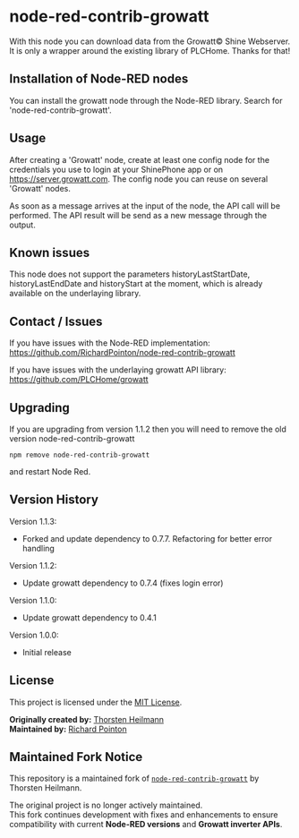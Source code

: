 # node-red-contrib-growatt

With this node you can download data from the Growatt© Shine Webserver. It is only a wrapper around the existing library of PLCHome. Thanks for that!


## Installation of Node-RED nodes

You can install the growatt node through the Node-RED library. Search for 'node-red-contrib-growatt'.


## Usage

After creating a 'Growatt' node, create at least one config node for the credentials you use to login at your ShinePhone app or on https://server.growatt.com. The config node you can reuse on several 'Growatt' nodes.

As soon as a message arrives at the input of the node, the API call will be performed. The API result will be send as a new message through the output.


## Known issues

This node does not support the parameters historyLastStartDate, historyLastEndDate and historyStart at the moment, which is already available on the underlaying library.


## Contact / Issues

If you have issues with the Node-RED implementation: https://github.com/RichardPointon/node-red-contrib-growatt

If you have issues with the underlaying growatt API library: https://github.com/PLCHome/growatt

## Upgrading

If you are upgrading from version 1.1.2 then you will need to remove the old version node-red-contrib-growatt

    npm remove node-red-contrib-growatt

and restart Node Red.

## Version History
Version 1.1.3:
- Forked and update dependency to 0.7.7. Refactoring for better error handling

Version 1.1.2:
- Update growatt dependency to 0.7.4 (fixes login error)

Version 1.1.0:
- Update growatt dependency to 0.4.1

Version 1.0.0:
- Initial release

## License

This project is licensed under the [MIT License](LICENSE).

**Originally created by:** [Thorsten Heilmann](https://github.com/Looking4Cache)  
**Maintained by:** [Richard Pointon](https://github.com/RichardPointon)


## Maintained Fork Notice

This repository is a maintained fork of [`node-red-contrib-growatt`](https://github.com/Looking4Cache/node-red-contrib-growatt) by Thorsten Heilmann.

The original project is no longer actively maintained.  
This fork continues development with fixes and enhancements to ensure
compatibility with current **Node-RED versions** and **Growatt inverter APIs**.

